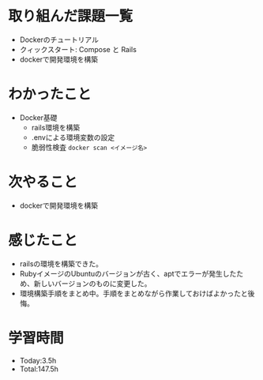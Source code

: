 # 取り組んだ課題一覧
- Dockerのチュートリアル
- クィックスタート: Compose と Rails
- dockerで開発環境を構築

# わかったこと
- Docker基礎
  - rails環境を構築
  - .envによる環境変数の設定
  - 脆弱性検査 `docker scan <イメージ名>`
   
# 次やること
- dockerで開発環境を構築

# 感じたこと
- railsの環境を構築できた。
- RubyイメージのUbuntuのバージョンが古く、aptでエラーが発生したため、新しいバージョンのものに変更した。
- 環境構築手順をまとめ中。手順をまとめながら作業しておけばよかったと後悔。

# 学習時間
- Today:3.5h
- Total:147.5h
